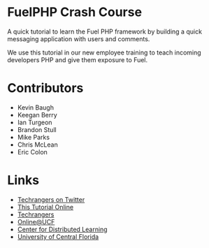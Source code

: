 FuelPHP Crash Course
====================

A quick tutorial to learn the Fuel PHP framework by building a quick messaging application with users and comments.

We use this tutorial in our new employee training to teach incoming developers PHP and give them exposure to Fuel.

Contributors
====================
*	Kevin Baugh
*	Keegan Berry
*	Ian Turgeon
*   Brandon Stull
*   Mike Parks
*   Chris McLean
*   Eric Colon

Links
=====
*	[Techrangers on Twitter](http://www.twitter.com/techrangers "Twitter Techrangers")
*	[This Tutorial Online](http://ucf.github.io/fuelphp-crash-course/ "Fuel Crash Course")
*	[Techrangers](http://techrangers.cdl.ucf.edu "Techrangers")
*	[Online@UCF](http://online.ucf.edu "Online at UCF")
*	[Center for Distributed Learning](http://cdl.ucf.edu "Center for Distributed Learning")
*	[University of Central Florida](http://ucf.edu)
